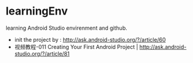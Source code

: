 # learningEnv
learning Android Studio envirenment and github.

- init the project by :
http://ask.android-studio.org/?/article/60
- 视频教程-011 Creating Your First Android Project | http://ask.android-studio.org/?/article/81
